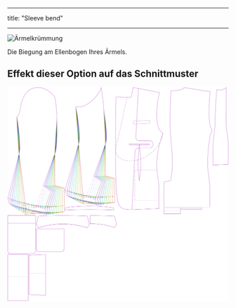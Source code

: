 - - -
title: "Sleeve bend"
- - -

![Ärmelkrümmung](sleevebend.svg)

Die Biegung am Ellenbogen Ihres Ärmels.

## Effekt dieser Option auf das Schnittmuster

![Dieses Bild zeigt den Effekt dieser Option, indem es mehrere Varianten überlagert, die einen anderen Wert für diese Option haben](jaeger_sleevebend_sample.svg "Effect of this option on the pattern")
